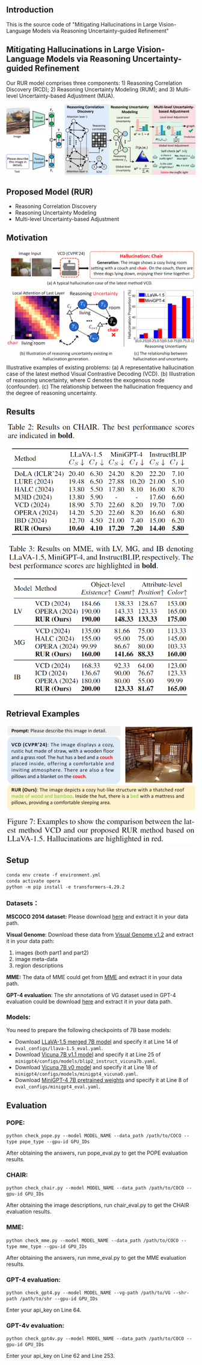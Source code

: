 
## Introduction
This is the source code of "Mitigating Hallucinations in Large Vision-Language Models via Reasoning Uncertainty-guided Refinement"

## Mitigating Hallucinations in Large Vision-Language Models via Reasoning Uncertainty-guided Refinement
Our RUR model comprises three components: 1) Reasoning Correlation Discovery (RCD); 2) Reasoning Uncertainty Modeling (RUM); and 3) Multi-level Uncertainty-based Adjustment (MUA).

![CMAP](fig/framework.jpg)



## Proposed Model (RUR)
* Reasoning Correlation Discovery
* Reasoning Uncertainty Modeling
* Multi-level Uncertainty-based Adjustment


## Motivation
![Motivation](fig/introduction.png)
Illustrative examples of existing problems: (a) A representative hallucination case of the latest method Visual Contrastive Decoding (VCD). (b) Illustration of reasoning uncertainty, where C denotes the exogenous node (confounder). (c) The relationship between the hallucination frequency and the degree of reasoning uncertainty.

## Results
![Result](fig/chair.png)

![Result](fig/mme.png)



## Retrieval Examples
![Retrieval](fig/example.png)



## Setup
```text
conda env create -f environment.yml
conda activate opera
python -m pip install -e transformers-4.29.2
```

### **Datasets：**

**MSCOCO 2014 dataset:** Please download [here](https://cocodataset.org/#home) and extract it in your data path.

**Visual Genome**: Download these data from [Visual Genome v1.2](https://homes.cs.washington.edu/~ranjay/visualgenome/api.html) and extract it in your data path:

1. images (both part1 and part2)
2. image meta-data
3. region descriptions

**MME:** The data of MME could get from [MME](https://github.com/BradyFU/Awesome-Multimodal-Large-Language-Models/tree/Evaluation) and extract it in your data path.

**GPT-4 evaluation**: The shr annotations of VG dataset used in GPT-4 evaluation could be download [here](https://huggingface.co/datasets/juliozhao/SHR/tree/main) and extract it in your data path.

### Models:

You need to prepare the following checkpoints of 7B base models:

- Download [LLaVA-1.5 merged 7B model](https://huggingface.co/liuhaotian/llava-v1.5-7b) and specify it at Line 14 of `eval_configs/llava-1.5_eval.yaml`.
- Download [Vicuna 7B v1.1 model](https://github.com/lm-sys/FastChat) and specify it at Line 25 of `minigpt4/configs/models/blip2_instruct_vicuna7b.yaml`.
- Download [Vicuna 7B v0 model](https://huggingface.co/Vision-CAIR/vicuna-7b/tree/main) and specify it at Line 18 of `minigpt4/configs/models/minigpt4_vicuna0.yaml`.
- Download [MiniGPT-4 7B pretrained weights](https://drive.google.com/file/d/1RY9jV0dyqLX-o38LrumkKRh6Jtaop58R/view?usp=sharing) and specify it at Line 8 of `eval_configs/minigpt4_eval.yaml`.



## Evaluation

### POPE:

```
python check_pope.py --model MODEL_NAME --data_path /path/to/COCO --type pope_type --gpu-id GPU_IDs
```

After obtaining the answers, run pope_eval.py to get the POPE evaluation results.



### CHAIR:

```
python check_chair.py --model MODEL_NAME --data_path /path/to/COCO --gpu-id GPU_IDs
```

After obtaining the image descriptions, run chair_eval.py to get the CHAIR evaluation results.



### MME:

```
python check_mme.py --model MODEL_NAME --data_path /path/to/COCO --type mme_type --gpu-id GPU_IDs
```

After obtaining the answers, run mme_eval.py to get the MME evaluation results.



### GPT-4 evaluation:

```
python check_gpt4.py --model MODEL_NAME --vg-path /path/to/VG --shr-path /path/to/shr --gpu-id GPU_IDs
```

Enter your api_key on Line 64.



### GPT-4v evaluation:

```
python check_gpt4v.py --model MODEL_NAME --data_path /path/to/COCO --gpu-id GPU_IDs
```

Enter your api_key on Line 62 and Line 253.
